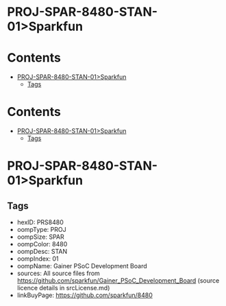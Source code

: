 
PROJ-SPAR-8480-STAN-01>Sparkfun
===============================

Contents
========

* [PROJ-SPAR-8480-STAN-01>Sparkfun](#proj-spar-8480-stan-01sparkfun)
	* [Tags](#tags)

Contents
========

* [PROJ-SPAR-8480-STAN-01>Sparkfun](#proj-spar-8480-stan-01sparkfun)
	* [Tags](#tags)

# PROJ-SPAR-8480-STAN-01>Sparkfun

## Tags

- hexID: PRS8480
- oompType: PROJ
- oompSize: SPAR
- oompColor: 8480
- oompDesc: STAN
- oompIndex: 01
- oompName: Gainer PSoC Development Board
- sources: All source files from https://github.com/sparkfun/Gainer_PSoC_Development_Board (source licence details in srcLicense.md)
- linkBuyPage: https://github.com/sparkfun/8480
